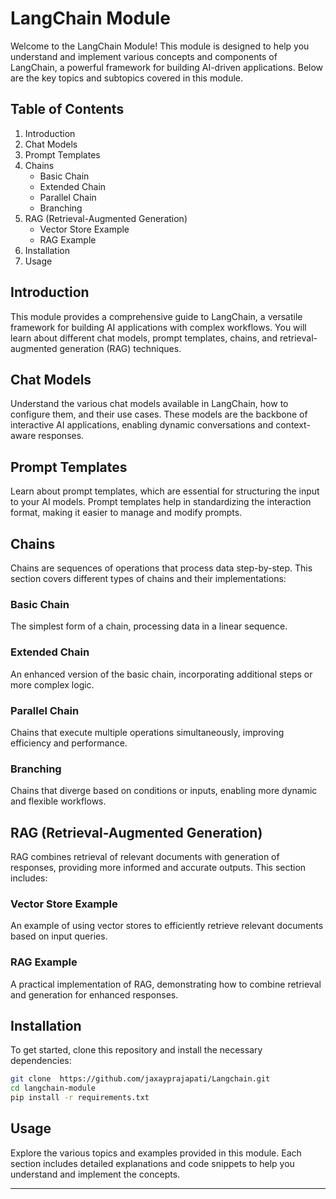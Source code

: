# LangChain Module

Welcome to the LangChain Module! This module is designed to help you understand and implement various concepts and components of LangChain, a powerful framework for building AI-driven applications. Below are the key topics and subtopics covered in this module.

## Table of Contents

1. Introduction
2. Chat Models
3. Prompt Templates
4. Chains
    - Basic Chain
    - Extended Chain
    - Parallel Chain
    - Branching
5. RAG (Retrieval-Augmented Generation)
    - Vector Store Example
    - RAG Example
6. Installation
7. Usage

## Introduction

This module provides a comprehensive guide to LangChain, a versatile framework for building AI applications with complex workflows. You will learn about different chat models, prompt templates, chains, and retrieval-augmented generation (RAG) techniques.

## Chat Models

Understand the various chat models available in LangChain, how to configure them, and their use cases. These models are the backbone of interactive AI applications, enabling dynamic conversations and context-aware responses.

## Prompt Templates

Learn about prompt templates, which are essential for structuring the input to your AI models. Prompt templates help in standardizing the interaction format, making it easier to manage and modify prompts.

## Chains

Chains are sequences of operations that process data step-by-step. This section covers different types of chains and their implementations:

### Basic Chain

The simplest form of a chain, processing data in a linear sequence.

### Extended Chain

An enhanced version of the basic chain, incorporating additional steps or more complex logic.

### Parallel Chain

Chains that execute multiple operations simultaneously, improving efficiency and performance.

### Branching

Chains that diverge based on conditions or inputs, enabling more dynamic and flexible workflows.

## RAG (Retrieval-Augmented Generation)

RAG combines retrieval of relevant documents with generation of responses, providing more informed and accurate outputs. This section includes:

### Vector Store Example

An example of using vector stores to efficiently retrieve relevant documents based on input queries.

### RAG Example

A practical implementation of RAG, demonstrating how to combine retrieval and generation for enhanced responses.

## Installation

To get started, clone this repository and install the necessary dependencies:

```bash
git clone  https://github.com/jaxayprajapati/Langchain.git
cd langchain-module
pip install -r requirements.txt
```

## Usage

Explore the various topics and examples provided in this module. Each section includes detailed explanations and code snippets to help you understand and implement the concepts.

---
